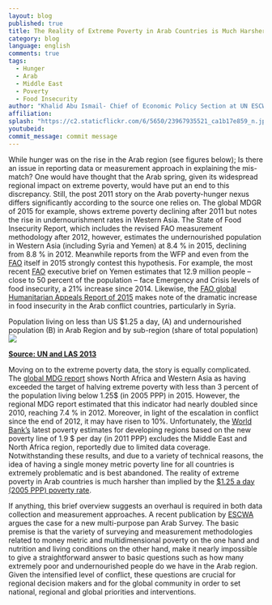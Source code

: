 ```yaml
---
layout: blog
published: true
title: The Reality of Extreme Poverty in Arab Countries is Much Harsher than Implied by Data...
category: blog
language: english
comments: true
tags: 
  - Hunger
  - Arab
  - Middle East
  - Poverty
  - Food Insecurity
author: "Khalid Abu Ismail- Chief of Economic Policy Section at UN ESCWA"
affiliation: 
splash: "https://c2.staticflickr.com/6/5650/23967935521_ca1b17e859_n.jpg"
youtubeid: 
commit_message: commit message
---
```

While hunger was on the rise in the Arab region (see figures below); Is there an issue in reporting data or measurement approach in explaining the mis-match? <!-- more -->
One would have thought that the Arab spring, given its widespread regional impact on extreme poverty, would have put an end to this discrepancy. Still, the post 2011 story on the Arab poverty-hunger nexus differs significantly according to the source one relies on. The global MDGR of 2015 for example, shows extreme poverty declining after 2011 but notes the rise in undernourishment rates in Western Asia. The State of Food Insecurity Report, which includes the revised FAO measurement methodology after 2012, however, estimates the undernourished population in Western Asia (including Syria and Yemen) at 8.4 % in 2015, declining from 8.8 % in 2012. Meanwhile reports from the WFP and even from the [FAO](http://www.fao.org/emergencies/appeals/2015/en/) itself in 2015 strongly contest this hypothesis. For example, the most recent [FAO](http://www.fao.org/emergencies/resources/documents/resources-detail/en/c/298069/) executive brief on Yemen estimates that 12.9 million people – close to 50 percent of the population – face Emergency and Crisis levels of food insecurity, a 21% increase since 2014. Likewise, the [FAO global Humanitarian Appeals Report of 2015](http://www.fao.org/emergencies/appeals/2015/en/) makes note of the dramatic increase in food insecurity in the Arab conflict countries, particularly in Syria. 

Population living on less than US $1.25 a day, (A) and undernourished  population (B) in Arab Region and by sub-region (share of total population) 
![](http://farm6.staticflickr.com/5749/23768412770_4afafc9340_b.jpg)

**[Source: UN and LAS 2013](http://www.undp.org/content/dam/rbas/doc/MDGS%20publications/Arab_MDGR_2013_English.pdf)**

Moving on to the extreme poverty data, the story is equally complicated. The [global MDG report]( http://www.undp.org/content/dam/rbas/doc/MDGS%20publications/Arab_MDGR_2013_English.pdf) shows North Africa and Western Asia as having exceeded the target of halving extreme poverty with less than 3 percent of the population living below 1.25$ (in 2005 PPP) in 2015. However, the regional MDG report estimated that this indicator had nearly doubled since 2010, reaching 7.4 % in 2012. Moreover, in light of the escalation in conflict since the end of 2012, it may have risen to 10%. Unfortunately, the [World Bank’s](http://www-wds.worldbank.org/external/default/WDSContentServer/WDSP/IB/2015/10/14/090224b083144b10/2_0/Rendered/PDF/A0global0count00and0initial0results.pdf) latest poverty estimates for developing regions based on the new poverty line of 1.9 $ per day (in 2011 PPP) excludes the Middle East and North Africa region, reportedly due to limited data coverage. Notwithstanding these results, and due to a variety of technical reasons, the idea of having a single money metric poverty line for all countries is extremely problematic and is best abandoned. The reality of extreme poverty in Arab countries is much harsher than implied by the [$1.25 a day (2005 PPP) poverty rate](http://www.ipc-undp.org/pub/IPCWorkingPaper93.pdf).

If anything, this brief overview suggests an overhaul is required in both data collection and measurement approaches. A recent publication by [ESCWA](http://www.escwa.org.lb/information/publications/edit/upload/E_ESCWA_SD_14_WP-1_E.pdf) argues the case for a new multi-purpose pan Arab Survey. The basic premise is that the variety of surveying and measurement methodologies related to money metric and multidimensional poverty on the one hand and nutrition and living conditions on the other hand, make it nearly impossible to give a straightforward answer to basic questions such as how many extremely poor and undernourished people do we have in the Arab region. Given the intensified level of conflict, these questions are crucial for regional decision makers and for the global community in order to set national, regional and global priorities and interventions.